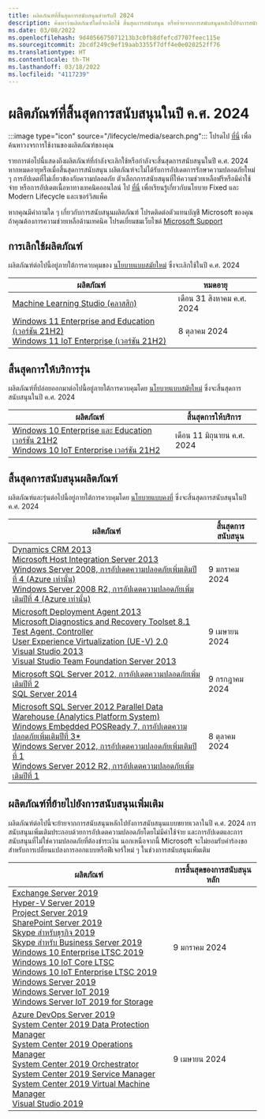 ```yaml
---
title: ผลิตภัณฑ์ที่สิ้นสุดการสนับสนุนสำหรับปี 2024
description: ค้นหาว่าผลิตภัณฑ์ใดที่จะเลิกใช้ สิ้นสุดการสนับสนุน หรือย้ายจากการสนับสนุนหลักไปยังการสนับสนุนแบบขยายเวลาในปี ค.ศ. 2024
ms.date: 03/08/2022
ms.openlocfilehash: 9d4056675071213b3c0fb8dfefcd7707feec115e
ms.sourcegitcommit: 2bcdf249c9ef19aab3355f7dff4e0e020252ff76
ms.translationtype: HT
ms.contentlocale: th-TH
ms.lasthandoff: 03/18/2022
ms.locfileid: "4117239"
---
```

# <a name="products-ending-support-in-2024"></a>ผลิตภัณฑ์ที่สิ้นสุดการสนับสนุนในปี ค.ศ. 2024

:::image type="icon" source="/lifecycle/media/search.png":::
โปรดไป [ที่นี่](/lifecycle/products/) เพื่อค้นหาวงจรการใช้งานของผลิตภัณฑ์ของคุณ

รายการต่อไปนี้แสดงถึงผลิตภัณฑ์ที่กำลังจะเลิกใช้หรือกำลังจะสิ้นสุดการสนับสนุนในปี ค.ศ. 2024 หากหมดอายุหรือเมื่อสิ้นสุดการสนับสนุน ผลิตภัณฑ์จะไม่ได้รับการอัปเดตการรักษาความปลอดภัยใหม่ ๆ การอัปเดตที่ไม่เกี่ยวข้องกับความปลอดภัย ตัวเลือกการสนับสนุนที่ให้ความช่วยเหลือฟรีหรือมีค่าใช้จ่าย หรือการอัปเดตเนื้อหาทางเทคนิคออนไลน์ ไป [ที่นี่](/lifecycle/overview/product-end-of-support-overview) เพื่อเรียนรู้เกี่ยวกับนโยบาย Fixed และ Modern Lifecycle และเซอร์วิสแพ็ค

หากคุณมีคำถามใด ๆ เกี่ยวกับการสนับสนุนผลิตภัณฑ์ โปรดติดต่อตัวแทนบัญชี Microsoft ของคุณ ถ้าคุณต้องการความช่วยเหลือด้านเทคนิค โปรดเยี่ยมชมเว็บไซต์ [Microsoft Support](https://support.microsoft.com/contactus/?ws=support)

## <a name="product-retirements"></a>การเลิกใช้ผลิตภัณฑ์

ผลิตภัณฑ์ต่อไปนี้อยู่ภายใต้การควบคุมของ [นโยบายแบบสมัยใหม่](/lifecycle/policies/modern) ซึ่งจะเลิกใช้ในปี ค.ศ. 2024

| ผลิตภัณฑ์ | หมดอายุ |
| --- | --- |
| [Machine Learning Studio (คลาสสิก)](/lifecycle/products/machine-learning-studio-classic?branch=live)<br> | เดือน 31 สิงหาคม ค.ศ. 2024 |
| [Windows 11 Enterprise and Education (เวอร์ชัน 21H2)](/lifecycle/products/windows-11-enterprise-and-education-version-21h2?branch=live)<br>[Windows 11 IoT Enterprise (เวอร์ชัน 21H2)](/lifecycle/products/windows-11-iot-enterprise-version-21h2?branch=live)<br> | 8 ตุลาคม 2024 |


## <a name="release-end-of-servicing"></a>สิ้นสุดการให้บริการรุ่น

ผลิตภัณฑ์ที่ปล่อยออกมาต่อไปนี้อยู่ภายใต้การควบคุมโดย [นโยบายแบบสมัยใหม่](/lifecycle/policies/modern) ซึ่งจะสิ้นสุดการสนับสนุนในปี ค.ศ. 2024

| ผลิตภัณฑ์ | สิ้นสุดการให้บริการ |
| --- | --- |
| [Windows 10 Enterprise และ Education เวอร์ชัน 21H2](/lifecycle/products/windows-10-enterprise-and-education?branch=live)<br>[Windows 10 IoT Enterprise เวอร์ชัน 21H2](/lifecycle/products/windows-10-iot-enterprise?branch=live)<br> | เดือน 11 มิถุนายน ค.ศ. 2024 |


## <a name="products-reaching-end-of-support"></a>สิ้นสุดการสนับสนุนผลิตภัณฑ์

ผลิตภัณฑ์และรุ่นต่อไปนี้อยู่ภายใต้การควบคุมโดย [นโยบายแบบคงที่](/lifecycle/policies/fixed) ซึ่งจะสิ้นสุดการสนับสนุนในปี ค.ศ. 2024

| ผลิตภัณฑ์ | สิ้นสุดการสนับสนุน |
| --- | --- |
| [Dynamics CRM 2013](/lifecycle/products/dynamics-crm-2013?branch=live)<br>[Microsoft Host Integration Server 2013](/lifecycle/products/microsoft-host-integration-server-2013?branch=live)<br>[Windows Server 2008, การอัปเดตความปลอดภัยเพิ่มเติมปีที่ 4 (Azure เท่านั้น)](/lifecycle/products/windows-server-2008?branch=live)<br>[Windows Server 2008 R2, การอัปเดตความปลอดภัยเพิ่มเติมปีที่ 4 (Azure เท่านั้น)](/lifecycle/products/windows-server-2008-r2?branch=live)<br> | 9 มกราคม 2024 |
| [Microsoft Deployment Agent 2013](/lifecycle/products/microsoft-deployment-agent-2013?branch=live)<br>[Microsoft Diagnostics and Recovery Toolset 8.1](/lifecycle/products/microsoft-diagnostics-and-recovery-toolset-81?branch=live)<br>[Test Agent, Controller](/lifecycle/products/test-agent-controller?branch=live)<br>[User Experience Virtualization (UE-V) 2.0](/lifecycle/products/user-experience-virtualization-uev-20?branch=live)<br>[Visual Studio 2013](/lifecycle/products/visual-studio-2013?branch=live)<br>[Visual Studio Team Foundation Server 2013](/lifecycle/products/visual-studio-team-foundation-server-2013?branch=live)<br> | 9 เมษายน 2024 |
| [Microsoft SQL Server 2012, การอัปเดตความปลอดภัยเพิ่มเติมปีที่ 2](/lifecycle/products/microsoft-sql-server-2012?branch=live)<br>[SQL Server 2014](/lifecycle/products/sql-server-2014?branch=live)<br> | 9 กรกฎาคม 2024 |
| [Microsoft SQL Server 2012 Parallel Data Warehouse (Analytics Platform System)](/lifecycle/products/microsoft-sql-server-2012-parallel-data-warehouse-analytics-platform-system?branch=live)<br>[Windows Embedded POSReady 7, การอัปเดตความปลอดภัยเพิ่มเติมปีที่ 3*](/lifecycle/products/windows-embedded-posready-7?branch=live)<br>[Windows Server 2012, การอัปเดตความปลอดภัยเพิ่มเติมปีที่ 1](/lifecycle/products/windows-server-2012?branch=live)<br>[Windows Server 2012 R2, การอัปเดตความปลอดภัยเพิ่มเติมปีที่ 1](/lifecycle/products/windows-server-2012-r2?branch=live)<br> | 8 ตุลาคม 2024 |


## <a name="products-moving-to-extended-support"></a>ผลิตภัณฑ์ที่ย้ายไปยังการสนับสนุนเพิ่มเติม

ผลิตภัณฑ์ต่อไปนี้จะย้ายจากการสนับสนุนหลักไปยังการสนับสนุนแบบขยายเวลาในปี ค.ศ. 2024 การสนับสนุนเพิ่มเติมประกอบด้วยการอัปเดตความปลอดภัยโดยไม่มีค่าใช้จ่าย และการอัปเดตและการสนับสนุนที่ไม่ใช่ความปลอดภัยที่ต้องชำระเงิน นอกเหนือจากนี้ Microsoft จะไม่ยอมรับคำร้องขอสำหรับการเปลี่ยนแปลงการออกแบบหรือฟีเจอร์ใหม่ ๆ ในช่วงการสนับสนุนเพิ่มเติม

| ผลิตภัณฑ์ | การสิ้นสุดของการสนับสนุนหลัก |
| --- | --- |
| [Exchange Server 2019](/lifecycle/products/exchange-server-2019?branch=live)<br>[Hyper-V Server 2019](/lifecycle/products/hyperv-server-2019?branch=live)<br>[Project Server 2019](/lifecycle/products/project-server-2019?branch=live)<br>[SharePoint Server 2019](/lifecycle/products/sharepoint-server-2019?branch=live)<br>[Skype สำหรับธุรกิจ 2019](/lifecycle/products/skype-for-business-2019?branch=live)<br>[Skype สำหรับ Business Server 2019](/lifecycle/products/skype-for-business-server-2019?branch=live)<br>[Windows 10 Enterprise LTSC 2019 ](/lifecycle/products/windows-10-enterprise-ltsc-2019?branch=live)<br>[Windows 10 IoT Core LTSC](/lifecycle/products/windows-10-iot-core-ltsc?branch=live)<br>[Windows 10 IoT Enterprise LTSC 2019](/lifecycle/products/windows-10-iot-enterprise-ltsc-2019?branch=live)<br>[Windows Server 2019](/lifecycle/products/windows-server-2019?branch=live)<br>[Windows Server IoT 2019](/lifecycle/products/windows-server-iot-2019?branch=live)<br>[Windows Server IoT 2019 for Storage](/lifecycle/products/windows-server-iot-2019-for-storage?branch=live)<br> | 9 มกราคม 2024 |
| [Azure DevOps Server 2019](/lifecycle/products/azure-devops-server-2019?branch=live)<br>[System Center 2019 Data Protection Manager](/lifecycle/products/system-center-2019-data-protection-manager?branch=live)<br>[System Center 2019 Operations Manager](/lifecycle/products/system-center-2019-operations-manager?branch=live)<br>[System Center 2019 Orchestrator](/lifecycle/products/system-center-2019-orchestrator?branch=live)<br>[System Center 2019 Service Manager](/lifecycle/products/system-center-2019-service-manager?branch=live)<br>[System Center 2019 Virtual Machine Manager](/lifecycle/products/system-center-2019-virtual-machine-manager?branch=live)<br>[Visual Studio 2019](/lifecycle/products/visual-studio-2019?branch=live)<br> | 9 เมษายน 2024 |
